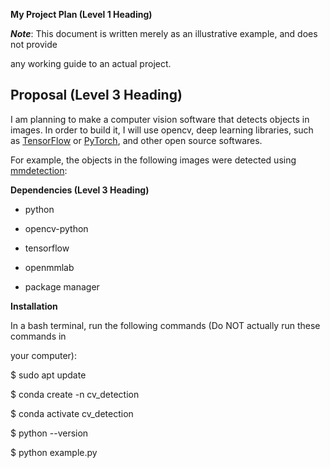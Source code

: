 **My Project Plan (Level 1 Heading)**

__*Note*__: This document is written merely as an illustrative example, and does not provide

any working guide to an actual project.

Proposal (Level 3 Heading)
---
I am planning to make a computer vision software that detects objects in images.
In order to build it, I will use opencv, deep learning libraries, such as [TensorFlow](https://www.tensorflow.org/?hl=ko)
or [PyTorch](https://pytorch.org/), and other open source softwares.

For example, the objects in the following images were detected using [mmdetection](https://github.com/open-mmlab/mmdetection):

**Dependencies (Level 3 Heading)**

* python

* opencv-python

* tensorflow

* openmmlab

* package manager

**Installation**

In a bash terminal, run the following commands (Do NOT actually run these commands in

your computer):

$ sudo apt update

$ conda create -n cv_detection

$ conda activate cv_detection

$ python --version

$ python example.py

